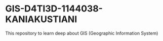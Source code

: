 # GIS-D4TI3D-1144038-KANIAKUSTIANI
This repository to learn deep about GIS (Geographic Information System)
